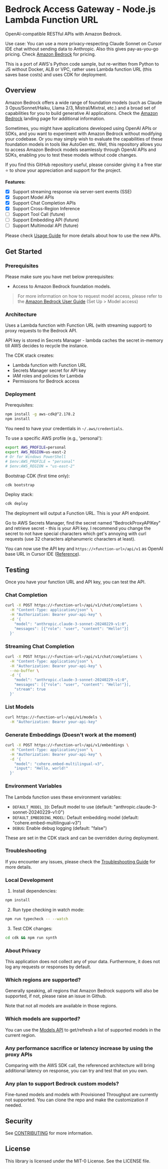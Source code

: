 #  Bedrock Access Gateway - Node.js Lambda Function URL

OpenAI-compatible RESTful APIs with Amazon Bedrock.

Use case: You can use a more privacy-respecting Claude Sonnet on Cursor IDE chat without sending data to Anthropic. Also this gives pay-as-you-go pricing. Check [Amazon Bedrock](https://aws.amazon.com/bedrock) for pricing.

This is a port of AWS's Python code sample, but re-written from Python to JS without Docker, ALB or VPC, rather uses Lambda function URL (this saves base costs) and uses CDK for deployment.

## Overview

Amazon Bedrock offers a wide range of foundation models (such as Claude 3 Opus/Sonnet/Haiku, Llama 2/3, Mistral/Mixtral,
etc.) and a broad set of capabilities for you to build generative AI applications. Check the [Amazon Bedrock](https://aws.amazon.com/bedrock) landing page for additional information.

Sometimes, you might have applications developed using OpenAI APIs or SDKs, and you want to experiment with Amazon Bedrock without modifying your codebase. Or you may simply wish to evaluate the capabilities of these foundation models in tools like AutoGen etc. Well, this repository allows you to access Amazon Bedrock models seamlessly through OpenAI APIs and SDKs, enabling you to test these models without code changes.

If you find this GitHub repository useful, please consider giving it a free star ⭐ to show your appreciation and support for the project.

**Features:**

- [x] Support streaming response via server-sent events (SSE)
- [x] Support Model APIs
- [x] Support Chat Completion APIs
- [x] Support Cross-Region Inference
- [ ] Support Tool Call (future)
- [ ] Support Embedding API (future)
- [ ] Support Multimodal API (future)

Please check [Usage Guide](./docs/Usage.md) for more details about how to use the new APIs.


## Get Started

### Prerequisites

Please make sure you have met below prerequisites:

- Access to Amazon Bedrock foundation models.

> For more information on how to request model access, please refer to the [Amazon Bedrock User Guide](https://docs.aws.amazon.com/bedrock/latest/userguide/model-access.html) (Set Up > Model access)

### Architecture

Uses a Lambda function with Function URL (with streaming support) to proxy requests to the Bedrock API.

API key is stored in Secrets Manager - lambda caches the secret in-memory till AWS decides to recycle the instance.

The CDK stack creates:
- Lambda function with Function URL
- Secrets Manager secret for API key
- IAM roles and policies for Lambda
- Permissions for Bedrock access

### Deployment

Prerequisites:
```sh
npm install -g aws-cdk@^2.178.2
npm install
```

You need to have your credentials in `~/.aws/credentials`.

To use a specific AWS profile (e.g., 'personal'):
```sh
export AWS_PROFILE=personal
export AWS_REGION=us-east-2
# Or for Windows PowerShell
# $env:AWS_PROFILE = "personal"
# $env:AWS_REGION = "us-east-2"
```

Bootstrap CDK (first time only):
```sh
cdk bootstrap
```

Deploy stack:
```sh
cdk deploy
```

The deployment will output a Function URL. This is your API endpoint.

Go to AWS Secrets Manager, find the secret named "BedrockProxyAPIKey" and retrieve secret - this is your API key.
I recommend you change the secret to not have special characters which get's annoying with curl requests (use 32 characters alphanumeric characters at least).

You can now use the API key and `https://<function-url>/api/v1` as OpenAI base URL in Cursor IDE ([Reference](https://kane.mx/posts/2024/cursor-meets-bedrock/)).

## Testing

Once you have your function URL and API key, you can test the API.

### Chat Completion

```bash
curl -X POST https://<function-url>/api/v1/chat/completions \
  -H "Content-Type: application/json" \
  -H "Authorization: Bearer your-api-key" \
  -d '{
    "model": "anthropic.claude-3-sonnet-20240229-v1:0",
    "messages": [{"role": "user", "content": "Hello!"}]
  }'
```

### Streaming Chat Completion

```bash
curl -X POST https://<function-url>/api/v1/chat/completions \
  -H "Content-Type: application/json" \
  -H "Authorization: Bearer your-api-key" \
  --no-buffer \
  -d '{
    "model": "anthropic.claude-3-sonnet-20240229-v1:0",
    "messages": [{"role": "user", "content": "Hello!"}],
    "stream": true
  }'
```

### List Models

```bash
curl https://<function-url>/api/v1/models \
  -H "Authorization: Bearer your-api-key"
```

### Generate Embeddings (Doesn't work at the moment)

```bash
curl -X POST https://<function-url>/api/v1/embeddings \
  -H "Content-Type: application/json" \
  -H "Authorization: Bearer your-api-key" \
  -d '{
    "model": "cohere.embed-multilingual-v3",
    "input": "Hello, world!"
  }'
```

### Environment Variables

The Lambda function uses these environment variables:

- `DEFAULT_MODEL_ID`: Default model to use (default: "anthropic.claude-3-sonnet-20240229-v1:0")
- `DEFAULT_EMBEDDING_MODEL`: Default embedding model (default: "cohere.embed-multilingual-v3")
- `DEBUG`: Enable debug logging (default: "false")

These are set in the CDK stack and can be overridden during deployment.

### Troubleshooting

If you encounter any issues, please check the [Troubleshooting Guide](./docs/Troubleshooting.md) for more details.

### Local Development

1. Install dependencies:
```bash
npm install
```

2. Run type checking in watch mode:
```bash
npm run typecheck -- --watch
```

3. Test CDK changes:
```bash
cd cdk && npm run synth
```

### About Privacy

This application does not collect any of your data. Furthermore, it does not log any requests or responses by default.

### Which regions are supported?

Generally speaking, all regions that Amazon Bedrock supports will also be supported, if not, please raise an issue in Github.

Note that not all models are available in those regions.

### Which models are supported?

You can use the [Models API](./docs/Usage.md#models-api) to get/refresh a list of supported models in the current region.

### Any performance sacrifice or latency increase by using the proxy APIs

Comparing with the AWS SDK call, the referenced architecture will bring additional latency on response, you can try and test that on you own.

### Any plan to support Bedrock custom models?

Fine-tuned models and models with Provisioned Throughput are currently not supported. You can clone the repo and make the customization if needed.

## Security

See [CONTRIBUTING](CONTRIBUTING.md#security-issue-notifications) for more information.

## License

This library is licensed under the MIT-0 License. See the LICENSE file.